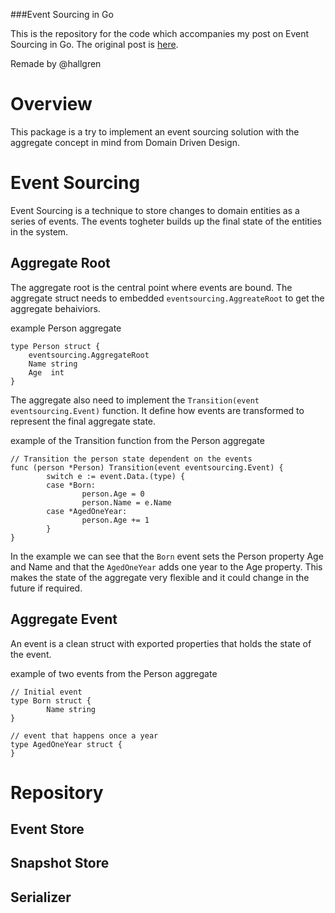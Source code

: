 ###Event Sourcing in Go

This is the repository for the code which accompanies my post on Event Sourcing in Go. The original post is [here](http://jen20.com/2015/02/08/event-sourcing-in-go.html).

Remade by @hallgren

# Overview

This package is a try to implement an event sourcing solution with the aggregate concept in mind from Domain Driven Design.

# Event Sourcing

Event Sourcing is a technique to store changes to domain entities as a series of events. The events togheter builds up the final state of the entities in the system.

## Aggregate Root

The aggregate root is the central point where events are bound. The aggregate struct needs to embedded `eventsourcing.AggreateRoot` to get the aggregate behaiviors.

example Person aggregate

```
type Person struct {
	eventsourcing.AggregateRoot
	Name string
	Age  int
}
```

The aggregate also need to implement the `Transition(event eventsourcing.Event)` function. It define how events are transformed to represent the final aggregate state.

example of the Transition function from the Person aggregate

```
// Transition the person state dependent on the events
func (person *Person) Transition(event eventsourcing.Event) {
        switch e := event.Data.(type) {
        case *Born:
                person.Age = 0
                person.Name = e.Name
        case *AgedOneYear:
                person.Age += 1
        }
}
```

In the example we can see that the `Born` event sets the Person property Age and Name and that the `AgedOneYear` adds one year to the Age property. This makes the state of the aggregate very flexible and it could change in the future if required.

## Aggregate Event

An event is a clean struct with exported properties that holds the state of the event. 

example of two events from the Person aggregate

```
// Initial event
type Born struct {
        Name string
}

// event that happens once a year
type AgedOneYear struct {
}

```


# Repository

## Event Store

## Snapshot Store

## Serializer
